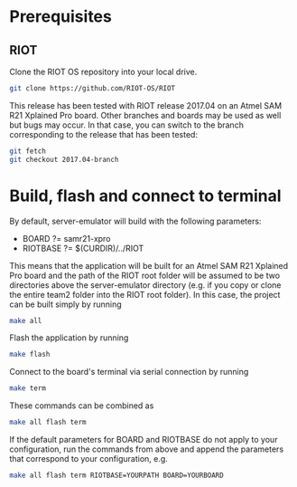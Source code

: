 # Prerequisites

## RIOT

Clone the RIOT OS repository into your local drive.

```sh
git clone https://github.com/RIOT-OS/RIOT
```

This release has been tested with RIOT release 2017.04 on an Atmel SAM R21 Xplained Pro board. Other branches and boards may be used as well but bugs may occur. In that case, you can switch to the branch corresponding to the release that has been tested:

```sh
git fetch
git checkout 2017.04-branch
```

# Build, flash and connect to terminal

By default, server-emulator will build with the following parameters:

- BOARD ?= samr21-xpro
- RIOTBASE ?= $(CURDIR)/../RIOT

This means that the application will be built for an Atmel SAM R21 Xplained Pro board and the path of the RIOT root folder will be assumed to be two directories above the server-emulator directory (e.g. if you copy or clone the entire team2 folder into the RIOT root folder). In this case, the project can be built simply by running

```sh
make all
```

Flash the application by running

```sh
make flash
```

Connect to the board's terminal via serial connection by running

```sh
make term
```

These commands can be combined as

```sh
make all flash term
```

If the default parameters for BOARD and RIOTBASE do not apply to your configuration, run the commands from above and append the parameters that correspond to your configuration, e.g.

```sh
make all flash term RIOTBASE=YOURPATH BOARD=YOURBOARD
```

